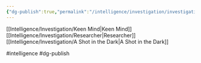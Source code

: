 ```yaml
---
{"dg-publish":true,"permalink":"/intelligence/investigation/investigation-an-eye-for-trouble/"}
---
```


[[Intelligence/Investigation/Keen Mind\|Keen Mind]]
[[Intelligence/Investigation/Researcher\|Researcher]]
[[Intelligence/Investigation/A Shot in the Dark\|A Shot in the Dark]]

#intelligence #dg-publish